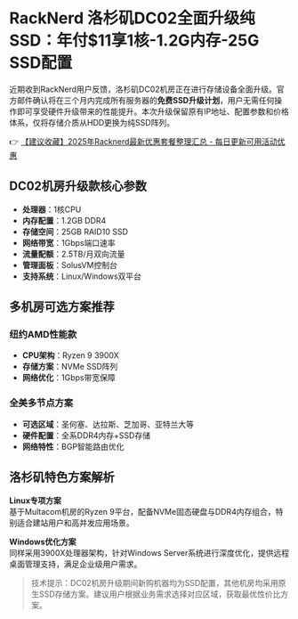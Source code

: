 # RackNerd 洛杉矶DC02全面升级纯SSD：年付$11享1核-1.2G内存-25G SSD配置

近期收到RackNerd用户反馈，洛杉矶DC02机房正在进行存储设备全面升级。官方邮件确认将在三个月内完成所有服务器的**免费SSD升级计划**，用户无需任何操作即可享受硬件升级带来的性能提升。本次升级保留原有IP地址、配置参数和价格体系，仅将存储介质从HDD更换为纯SSD阵列。

👉 [【建议收藏】2025年Racknerd最新优惠套餐整理汇总 - 每日更新可用活动优惠](https://bit.ly/Rack_Nerd)

## DC02机房升级款核心参数
- **处理器**：1核CPU
- **内存配置**：1.2GB DDR4
- **存储空间**：25GB RAID10 SSD
- **网络带宽**：1Gbps端口速率
- **流量配额**：2.5TB/月双向流量
- **管理面板**：SolusVM控制台
- **支持系统**：Linux/Windows双平台

## 多机房可选方案推荐
### 纽约AMD性能款
- **CPU架构**：Ryzen 9 3900X
- **存储方案**：NVMe SSD阵列
- **网络优化**：1Gbps带宽保障

### 全美多节点方案
- **可选区域**：圣何塞、达拉斯、芝加哥、亚特兰大等
- **硬件配置**：全系DDR4内存+SSD存储
- **网络特性**：BGP智能路由优化

## 洛杉矶特色方案解析
**Linux专项方案**  
基于Multacom机房的Ryzen 9平台，配备NVMe固态硬盘与DDR4内存组合，特别适合建站用户和高并发应用场景。

**Windows优化方案**  
同样采用3900X处理器架构，针对Windows Server系统进行深度优化，提供远程桌面管理支持，满足企业级用户需求。

> 技术提示：DC02机房升级期间新购机器均为SSD配置，其他机房均采用原生SSD存储方案。建议用户根据业务需求选择对应区域，获取最优性价比方案。